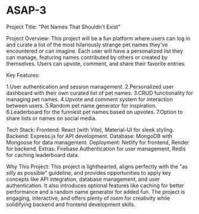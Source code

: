 # ASAP-3
Project Title:
"Pet Names That Shouldn't Exist"

Project Overview:
This project will be a fun platform where users can log in and curate a list of the most hilariously strange pet names they've encountered or can imagine. Each user will have a personalized list they can manage, featuring names contributed by others or created by themselves. Users can upvote, comment, and share their favorite entries.

Key Features:

1.User authentication and session management.
2.Personalized user dashboard with their own curated list of pet names.
3.CRUD functionality for managing pet names.
4.Upvote and comment system for interaction between users.
5.Random pet name generator for inspiration.
6.Leaderboard for the funniest pet names based on upvotes.
7.Option to share lists or names on social media.

Tech Stack:
Frontend: React (with Vite), Material-UI for sleek styling.
Backend: Express.js for API development.
Database: MongoDB with Mongoose for data management.
Deployment: Netlify for frontend, Render for backend.
Extras: Firebase Authentication for user management, Redis for caching leaderboard data.

Why This Project:
This project is lighthearted, aligns perfectly with the "as silly as possible" guideline, and provides opportunities to apply key concepts like API integration, database management, and user authentication. It also introduces optional features like caching for better performance and a random name generator for added fun. The project is engaging, interactive, and offers plenty of room for creativity while solidifying backend and frontend development skills.